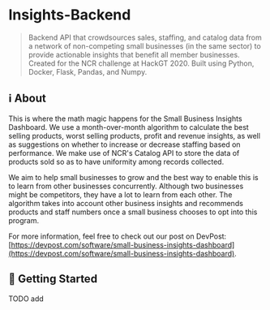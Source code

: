 # Insights-Backend

> Backend API that crowdsources sales, staffing, and catalog data from a network of non-competing small businesses (in the same sector) to provide actionable insights that benefit all member businesses. Created for the NCR challenge at HackGT 2020. Built using Python, Docker, Flask, Pandas, and Numpy.

## ℹ About

This is where the math magic happens for the Small Business Insights Dashboard. We use a month-over-month algorithm to calculate the best selling products, worst selling products, profit and revenue insights, as well as suggestions on whether to increase or decrease staffing based on performance. We make use of NCR's Catalog API to store the data of products sold so as to have uniformity among records collected.

We aim to help small businesses to grow and the best way to enable this is to learn from other businesses concurrently. Although two businesses might be competitors, they have a lot to learn from each other. The algorithm takes into account other business insights and recommends products and staff numbers once a small business chooses to opt into this program.

For more information, feel free to check out our post on DevPost: [https://devpost.com/software/small-business-insights-dashboard](https://devpost.com/software/small-business-insights-dashboard).

## 🚀 Getting Started

TODO add
